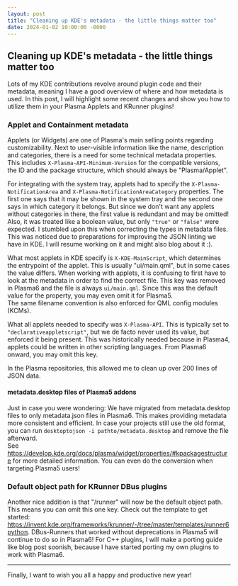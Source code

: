 ```yaml
---
layout: post
title: "Cleaning up KDE's metadata - the little things matter too"
date: 2024-01-02 10:00:00 -0000
---
```


## Cleaning up KDE's metadata - the little things matter too

Lots of my KDE contributions revolve around plugin code and their metadata, meaning I have a good overview of where and how metadata is used.
In this post, I will highlight some recent changes and show you how to utilize them in your Plasma Applets and KRunner plugins!

### Applet and Containment metadata

Applets (or Widgets) are one of Plasma's main selling points regarding customizability.
Next to user-visible information like the name, description and categories, there is a need for some technical metadata properties.
This includes `X-Plasma-API-Minimum-Version` for the compatible versions, the ID and the package structure, which should always be "Plasma/Applet".

For integrating with the system tray, applets had to specify the `X-Plasma-NotificationArea` and `X-Plasma-NotificationAreaCategory` properties.
The first one says that it may be shown in the system tray and the second one says in which category it belongs. But since we don't want any applets
without categories in there, the first value is redundant and may be omitted! Also, it was treated like a boolean value, but only `"true"` or `"false"` were expected.
I stumbled upon this when correcting the types in metadata files.  
This was noticed due to preparations for improving the JSON linting we have in KDE. I will resume working on it and might also blog about it :).

What most applets in KDE specify is `X-KDE-MainScript`, which determines the entrypoint of the applet.
This is usually "ui/main.qml", but in some cases the value differs. When working with applets, it is confusing to first have to look at the
metadata in order to find the correct file. This key was removed in Plasma6 and the file is always `ui/main.qml`.
Since this was the default value for the property, you may even omit it for Plasma5.  
The same filename convention is also enforced for QML config modules (KCMs).

What all applets needed to specify was `X-Plasma-API`. This is typically set to `"declarativeappletscript"`,
but we de facto never used its value, but enforced it being present. This was historically needed because in Plasma4, applets could
be written in other scripting languages. From Plasma6 onward, you may omit this key.

In the Plasma repositories, this allowed me to clean up over 200 lines of JSON data.


#### metadata.desktop files of Plasma5 addons

Just in case you were wondering: We have migrated from metadata.desktop files to only metadata.json files in Plasma6.
This makes providing metadata more consistent and efficient. In case your projects still use the old format, you can run `desktoptojson -i pathto/metadata.desktop`
and remove the file afterward.  
See https://develop.kde.org/docs/plasma/widget/properties/#kpackagestructure for more detailed information. You can even do the conversion when targeting Plasma5 users!

### Default object path for KRunner DBus plugins

Another nice addition is that "/runner" will now be the default object path. This means you can omit this one key.
Check out the template to get started: https://invent.kde.org/frameworks/krunner/-/tree/master/templates/runner6python.
DBus-Runners that worked without deprecations in Plasma5 will continue to do so in Plasma6!
For C++ plugins, I will make a porting guide like blog post soonish, because I have started porting my own plugins to work with Plasma6.

----

Finally, I want to wish you all a happy and productive new year!

